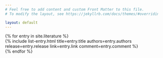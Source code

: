 ```yaml
---
# Feel free to add content and custom Front Matter to this file.
# To modify the layout, see https://jekyllrb.com/docs/themes/#overriding-theme-defaults

layout: default
---
```



<div id="placeholder"></div>

<div id="reading-list">
{% for entry in site.literature %}
<div data-category="{{ entry.categories | join: ", " }}" data-keywords="{{ entry.keywords | join: ", " }}" data-authors="{{ entry.authors | join: ", " }}">
{% include list-entry.html title=entry.title authors=entry.authors release=entry.release link=entry.link comment=entry.comment %}
</div>
{% endfor %}
</div>

<script>
$(function() {
    $.filtrify("reading-list", "placeholder", {
      close: true,
      callback: function(query, match, mismatch) {
          let keywordLists = document.querySelectorAll("ul.ft-tags")

          for(let j=0; j<keywordLists.length; j++) {
            // Get keywords list
            let keywords = keywordLists[j].querySelectorAll("li[data-count]")

            // iterate through keywords
            for(let i=0; i<keywords.length; i++) {
              let keyword = keywords[i]

              // Unhide keyword first
              keyword.setAttribute("style", "display: block")

              // Hide empty keyword from list
              if(keyword.getAttribute("data-count") == 0) {
                keyword.setAttribute("style", "display: none")
              }
            }
          }
      }
    });
});
</script>